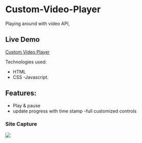 # Custom-Video-Player

Playing around with video API,

## Live Demo
[Custom Video Player](https://custom-video-player-steel.vercel.app/)

Technologies used:
- HTML 
- CSS 
-Javascript.

## Features:
- Play & pause
- update progress with time stamp
-full customized controls


### Site Capture

<img src="https://user-images.githubusercontent.com/92605303/188531981-fb57a832-ce8c-4f2a-bcad-1129e4cfb384.png">
